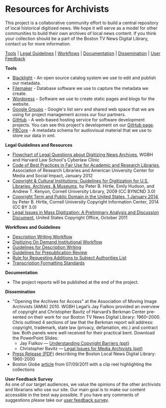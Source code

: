 # Resources for Archivists

This project is a collaborative community effort to build a central repository
of local historical digitized news. We hope it will serve as a model for other
communities to build their own archives of local news content. If you think
your collection should be a part of the Boston TV News Digital Library,
contact us for more
information.

<a href="#tools">Tools</a> | <a href="#legalguide">Legal Guidelines</a> | <a
href="#workflows">Workflows</a> | <a href="#documentation">Documentation</a> |
<a href="#dissemination">Dissemination</a> | <a href="#feedback">User
Feedback</a>
<div
id="tools"><strong>Tools</strong></div>
<ul>
	<li><a href="http://projectblacklight.org">Blacklight</a> - An open source
catalog system we use to edit and publish our
metadata.</li>
	<li><a href="http://www.filemaker.com/">Filemaker</a> - Database software we
use to capture the metadata we
create.</li>
	<li><a href="http://wordpress.org/">Wordpress</a> – Software we use to create
static pages and blogs for the
website.</li>
	<li><a href="http://groups.google.com/">Google Groups</a> - Google's list
serv and shared web space that we are using for project management across our
four
partners.</li>
	<li><a href="https://github.com/">GitHub</a> - A web-based hosting service
for software development projects. You can see this project's development on
our <a href="https://github.com/WGBH/bostonlocaltv">GitHub
page</a>.</li>
	<li><a href="http://www.pbcore.org/">PBCore</a> - A metadata schema for
audiovisual material that we use to store our data in
xml.</li>
</ul>
<div id="legalguide"><strong>Legal Guidelines and
Resources</strong></div>
<ul>
	<li><a
href="http://bostonlocaltv.org/blog/wp-content/uploads/2014/03/Flowchart-5-May-18-2014-v.-2.pdf">Flowchart
of Legal Questions about Digitizing News Archives</a>, WGBH and Harvard Law
School's Cyberlaw
Clinic</li>
	<li><a
href="http://www.cmsimpact.org/fair-use/best-practices/code-best-practices-fair-use-academic-and-research-libraries">Code
of Best Practices in Fair Use for Academic and Research Libraries</a>,
Association of Research Libraries and American University Center for Media and
Social Impact, January
2012</li>
	<li><a
href="http://ecommons.cornell.edu/bitstream/1813/14142/2/Hirtle-Copyright_final_RGB_lowres-cover1.pdf">Copyright
&amp; Cultural Institutions: Guidelines for Digitization for U.S. Libraries,
Archives, &amp; Museums</a>, by Peter B. Hirtle, Emily Hudson, and Andrew T.
Kenyon, Cornell University Library, 2009 (CC
BYNCND 3.0)</li>
	<li><a
href="http://copyright.cornell.edu/resources/publicdomain.cfm">Copyright Term
and Public Domain in the United States, 1 January 2014</a>, by Peter B.
Hirtle, Cornell University Copyright Information Center, 2014 (CC BY
3.0)</li>
	<li><a href="http://copyright.gov/docs/massdigitization/">Legal Issues in
Mass Digitization: A Preliminary Analysis and Discussion Document</a>, United
States Copyright Office, October
2011</li>
</ul>
<div id="workflows"><strong>Workflows and
Guidelines</strong></div>
<div></div>
<ul>
	<li><a
href="http://bostonlocaltv.org/blog/wp-content/uploads/2011/06/Workflow_For_Descriptions.pdf">Description
Writing
Workflow</a></li>
	<li><a
href="http://bostonlocaltv.org/blog/wp-content/uploads/2011/06/Workflow_Digitize_On_Demand.pdf">Digitizing
On Demand Institutional
Workflow</a></li>
	<li><a
href="http://bostonlocaltv.org/blog/wp-content/uploads/2011/06/Guidelines_Description_Writing.pdf">Guidelines
for Description
Writing</a></li>
	<li><a
href="http://bostonlocaltv.org/blog/wp-content/uploads/2011/06/Guidelines_Prepublication_Review1.pdf">Guidelines
for Prepublication
Review</a></li>
	<li><a
href="http://bostonlocaltv.org/blog/wp-content/uploads/2011/06/Rules_For_Requesting_Headings.pdf">Rule
for Requesting Additions to Subject Authorities
List</a></li>
	<li><a
href="http://bostonlocaltv.org/blog/wp-content/uploads/2011/06/Guidelines_Transcription_Formating_Standards.pdf">Transcription
Formatting
Standards</a></li>
</ul>
<div
id="documentation"><strong>Documentation</strong></div>
<ul>
	<li>The project reports will be published at the end of the
project.</li>
</ul>
<div
id="dissemination"><strong>Dissemination</strong></div>
<div></div>
<ul>
	<li>"Open­ing the Archives for Access" at the Association of Moving Image
Archivists (AMIA) 2010. WGBH Legal’s Jay Fialkov pro­vided an overview of
copy­right and Christo­pher Bavitz of Harvard’s Berk­man Cen­ter pre­sented on
their work for our Boston TV News Dig­i­tal Library: 1960–2000. Chris
out­lined 4 sec­tions of law that the Berk­man report will address:
copy­right, trade­mark, state law (pri­vacy, defama­tion, etc.) and con­tract
law. Both pan­els were well received for their prac­ti­cal bent. Download the
PowerPoint
Slides:
<ul>
	<li>Jay Fialkov — <a
href="http://openvault.wgbh.org/blog/wp-content/uploads/2010/11/AMIAIASA2010JF110510.ppt">Under­stand­ing
Copy­right Bar­ri­ers
(ppt)</a></li>
	<li>Christo­pher Bavitz — <a
href="http://openvault.wgbh.org/blog/wp-content/uploads/2010/11/Legal-IssuesforMediaArchivists11.06.10SLIDES.ppt">Legal
Issues for Media Archivists
(ppt)</a></li>
</ul>
</li>
	<li><a
href="http://bostonlocaltv.org/blog/wp-content/uploads/2011/06/bostontvnewspressrelease.pdf">Press
Release (PDF)</a> describing the Boston Local News Digital Library:
1960-2000</li>
	<li>Boston Globe <a
href="http://www.boston.com/ae/tv/articles/2011/07/09/wgbh_builds_boston_tv_news_archive">article</a>
from 07/09/2011 with a clip reel highlighting the
collections</li>
</ul>
<div id="feedback"><strong>User Feedback
Survey</strong></div>
As one of our target audiences, we value the opinions of the other archivists
and librarians who use our site. Our main goal is to make our content
accessible in the best way possible. If you have any comments of suggestions
please take our <a
href="http://bostontvnewslibrary.polldaddy.com/s/boston-tv-news-digital-library-feedback">user
feedback
survey</a>.